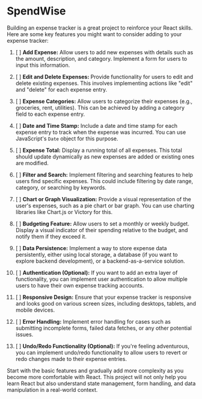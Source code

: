 # SpendWise

Building an expense tracker is a great project to reinforce your React skills. Here are some key features you might want to consider adding to your expense tracker:

1. [ ] **Add Expense:**
       Allow users to add new expenses with details such as the amount, description, and category. Implement a form for users to input this information.

2. [ ] **Edit and Delete Expenses:**
       Provide functionality for users to edit and delete existing expenses. This involves implementing actions like "edit" and "delete" for each expense entry.

3. [ ] **Expense Categories:**
       Allow users to categorize their expenses (e.g., groceries, rent, utilities). This can be achieved by adding a category field to each expense entry.

4. [ ] **Date and Time Stamp:**
       Include a date and time stamp for each expense entry to track when the expense was incurred. You can use JavaScript's `Date` object for this purpose.

5. [ ] **Expense Total:**
       Display a running total of all expenses. This total should update dynamically as new expenses are added or existing ones are modified.

6. [ ] **Filter and Search:**
       Implement filtering and searching features to help users find specific expenses. This could include filtering by date range, category, or searching by keywords.

7. [ ] **Chart or Graph Visualization:**
       Provide a visual representation of the user's expenses, such as a pie chart or bar graph. You can use charting libraries like Chart.js or Victory for this.

8. [ ] **Budgeting Feature:**
       Allow users to set a monthly or weekly budget. Display a visual indicator of their spending relative to the budget, and notify them if they exceed it.

9. [ ] **Data Persistence:**
       Implement a way to store expense data persistently, either using local storage, a database (if you want to explore backend development), or a backend-as-a-service solution.

10. [ ] **Authentication (Optional):**
        If you want to add an extra layer of functionality, you can implement user authentication to allow multiple users to have their own expense tracking accounts.

11. [ ] **Responsive Design:**
        Ensure that your expense tracker is responsive and looks good on various screen sizes, including desktops, tablets, and mobile devices.

12. [ ] **Error Handling:**
        Implement error handling for cases such as submitting incomplete forms, failed data fetches, or any other potential issues.

13. [ ] **Undo/Redo Functionality (Optional):**
        If you're feeling adventurous, you can implement undo/redo functionality to allow users to revert or redo changes made to their expense entries.

Start with the basic features and gradually add more complexity as you become more comfortable with React. This project will not only help you learn React but also understand state management, form handling, and data manipulation in a real-world context.
